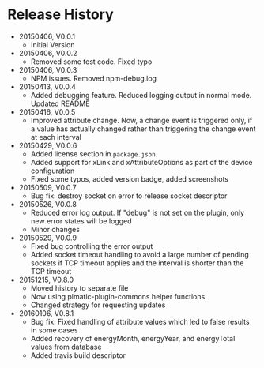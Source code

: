 # Release History

* 20150406, V0.0.1
    * Initial Version
* 20150406, V0.0.2
    * Removed some test code. Fixed typo
* 20150406, V0.0.3
    * NPM issues. Removed npm-debug.log
* 20150413, V0.0.4
    * Added debugging feature. Reduced logging output in normal mode. Updated README
* 20150416, V0.0.5
    * Improved attribute change. Now, a change event is triggered only, if a value has actually changed rather than
          triggering the change event at each interval
* 20150429, V0.0.6
    * Added license section in `package.json`. 
    * Added support for xLink and xAttributeOptions as part of the device configuration
    * Fixed some typos, added version badge, added screenshots
* 20150509, V0.0.7
    * Bug fix: destroy socket on error to release socket descriptor
* 20150526, V0.0.8
    * Reduced error log output. If "debug" is not set on the plugin, only new error states will be logged
    * Minor changes
* 20150529, V0.0.9
    * Fixed bug controlling the error output
    * Added socket timeout handling to avoid a large number of pending sockets if TCP timeout applies and the 
      interval is shorter than the TCP timeout
* 20151215, V0.8.0
    * Moved history to separate file
    * Now using pimatic-plugin-commons helper functions
    * Changed strategy for requesting updates
* 20160106, V0.8.1    
    * Bug fix: Fixed handling of attribute values which led to false results in some cases
    * Added recovery of energyMonth, energyYear, and energyTotal values from database 
    * Added travis build descriptor